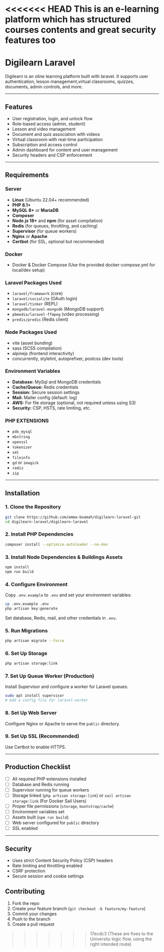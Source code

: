 <<<<<<< HEAD
This is an e-learning platform which has structured courses contents and great security features too
=======
# Digilearn Laravel
Digilearn is an oline learning platform built with laravel. It supports user authentication, lesson management,virtual classrooms, quizzes, documents, admin controls, and more.

---

## Features
- User registration, login, and unlock flow
- Role-based access (admin, student)
- Lesson and video management
- Document and quiz association with videos
- Virtual classroom with real-time participation
- Subscription and access control
- Admin dashboard for content and user management
- Security headers and CSP enforcement

---

## Requirements

### Server
- **Linux** (Ubuntu 22.04+ recommended)
- **PHP 8.1+**
- **MySQL 8+** or **MariaDB**
- **Composer**
- **Node.js 18+** and **npm** (for asset compilation)
- **Redis**  (for queues, throttling, and caching)
- **Supervisor** (for queue workers)
- **Nginx** or **Apache**
- **Certbot** (for SSL, optional but recommended)

### Docker
- Docker & Docker Compose (Use the provided docker-compose.yml for local/dev setup)

### Laravel Packages Used
- `laravel/framework` (core)
- `laravel/socialite` (OAuth login)
- `laravel/tinker` (REPL)
- `mongodb/laravel-mongodb` (MongoDB support)
- `pbmedia/laravel-ffmpeg` (video processing)
- `predis/predis` (Redis client)

### Node Packages Used
- vite (asset bunding)
- sass (SCSS compilation)
- alpinejs (frontend interactivity)
- concurrently, stylelint, autoprefixer, postcss (dev tools)

### Environment Variables
- **Database:** MySql and MongoDB credentials
- **Cache/Queue:** Redis credentials
- **Session:** Secure session settings
- **Mail:** Mailer config (default: log)
- **AWS:** For file storage (optional, not required unless using S3)
- **Security:** CSP, HSTS, rate limiting, etc.

### PHP EXTENSIONS
- `pdo_mysql`
- `mbstring`
- `openssl`
- `tokenizer`
- `xml`
- `fileinfo`
- `gd` or `imagick`
- `redis`
- `zip`

---

## Installation

### 1. Clone the Repository

```sh
git clone https://github.com/emma-boamah/digilearn-laravel-git
cd digilearn-laravel/digilearn-laravel
```

### 2. Install PHP Dependencies
```sh
composer install --optimize-autoloader --no-dev
```

### 3. Install Node Dependencies & Buildings Assets

```sh
npm install
npm run build
```

### 4. Configure Environment
Copy `.env.example` to `.env` and set your environment variables:

```sh
cp .env.example .env
php artisan key:generate
```

Set database, Redis, mail, and other credentials in `.env`.

### 5. Run Migrations

```sh
php artisan migrate --force
```

### 6. Set Up Storage
```sh
php artisan storage:link
```
### 7. Set Up Queue Worker (Production)
Install Supervisor and configure a worker for Laravel queues:

```sh
sudo apt install supervisor
# Add a config file for laravel-worker
```

### 8. Set Up Web Server
Configure Nginx or Apache to serve the `public` directory.

### 9. Set Up SSL (Recommended)
Use Certbot to enable HTTPS.

---

## Production Checklist

- [ ] All required PHP extensions installed
- [ ] Database and Redis running
- [ ] Supervisor running for queue workers
- [ ] Storage linked (`php artisan storage:link`) or `sail artisan storage:link` (For Docker Sail Users)
- [ ] Proper file permissions (`storage`, `bootstrap/cache`)
- [ ] Environment variables set
- [ ] Assets built (`npm run build`)
- [ ] Web server configured for `public` directory
- [ ] SSL enabled

---

## Security
- Uses strict Content Security Policy (CSP) headers
- Rate limiting and throttling enabled
- CSRF protection
- Secure session and cookie settings

## Contributing

1. Fork the repo
2. Create your feature branch (`git checkout -b feature/my-feature`)
3. Commit your changes
4. Push to the branch
5. Create a pull request
>>>>>>> 17ecdc3 (These are fixes to the University logic flow, using the right intended route)
